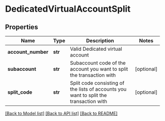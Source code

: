 # DedicatedVirtualAccountSplit


## Properties
Name | Type | Description | Notes
------------ | ------------- | ------------- | -------------
**account_number** | **str** | Valid Dedicated virtual account | 
**subaccount** | **str** | Subaccount code of the account you want to split the transaction with | [optional] 
**split_code** | **str** | Split code consisting of the lists of accounts you want to split the transaction with | [optional] 

[[Back to Model list]](../README.md#documentation-for-models) [[Back to API list]](../README.md#documentation-for-api-endpoints) [[Back to README]](../README.md)


